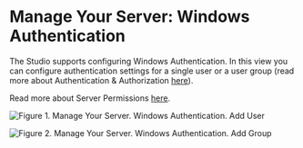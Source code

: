 # Manage Your Server: Windows Authentication

The Studio supports configuring Windows Authentication. In this view you can configure authentication settings for a single user or a user group (read more about Authentication & Authorization [here](../../server/configuration/authentication-and-authorization)).

Read more about Server Permissions [here](./server-permissions).

![Figure 1. Manage Your Server. Windows Authentication. Add User](images/manage_your_server-windows-auth.PNG)

![Figure 2. Manage Your Server. Windows Authentication. Add Group](images/manage_your_server-windows-auth-group.PNG)
